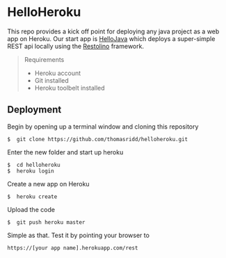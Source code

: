 
# HelloHeroku
This repo provides a kick off point for deploying any java project as a web app on Heroku. Our start app is [HelloJava](https://github.com/davidcarboni/hellojava) which deploys a super-simple REST api locally using the [Restolino](https://github.com/davidcarboni/restolino) framework.

> Requirements
> - Heroku account
> - Git installed
> - Heroku toolbelt installed

## Deployment
Begin by opening up a terminal window and cloning this repository


    $  git clone https://github.com/thomasridd/helloheroku.git

Enter the new folder and start up heroku

    $  cd helloheroku
    $  heroku login
Create a new app on Heroku

	$  heroku create
Upload the code

	$  git push heroku master
Simple as that. Test it by pointing your browser to

	https://[your app name].herokuapp.com/rest





